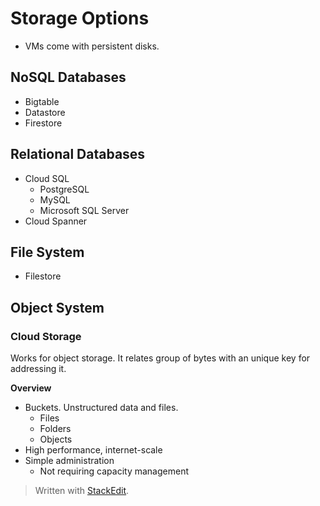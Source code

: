 
# Storage Options

- VMs come with persistent disks.

## NoSQL Databases
- Bigtable
- Datastore
- Firestore

## Relational Databases
- Cloud SQL
	- PostgreSQL
	- MySQL
	- Microsoft SQL Server
- Cloud Spanner

## File System
- Filestore

## Object System

### Cloud Storage 

Works for object storage. It relates group of bytes with an unique key for addressing it.

**Overview**
- Buckets. Unstructured data and files.
	- Files 
	- Folders
	- Objects 
- High performance, internet-scale
- Simple administration
	- Not requiring capacity management


> Written with [StackEdit](https://stackedit.io/).
<!--stackedit_data:
eyJoaXN0b3J5IjpbMTU2MTYzODg5MSwtMTQzMTA2NTM1OV19
-->